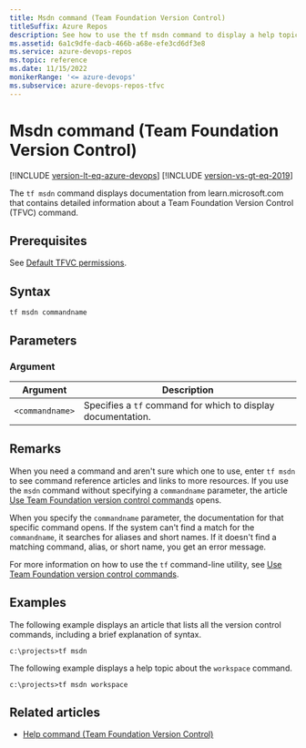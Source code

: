 ```yaml
---
title: Msdn command (Team Foundation Version Control)
titleSuffix: Azure Repos
description: See how to use the tf msdn command to display a help topic from learn.microsoft.com documentation.
ms.assetid: 6a1c9dfe-dacb-466b-a68e-efe3cd6df3e8
ms.service: azure-devops-repos
ms.topic: reference
ms.date: 11/15/2022
monikerRange: '<= azure-devops'
ms.subservice: azure-devops-repos-tfvc
---
```



# Msdn command  (Team Foundation Version Control)

[!INCLUDE [version-lt-eq-azure-devops](../../includes/version-lt-eq-azure-devops.md)]
[!INCLUDE [version-vs-gt-eq-2019](../../includes/version-vs-gt-eq-2019.md)]


The `tf msdn` command displays documentation from learn.microsoft.com that contains detailed information about a Team Foundation Version Control (TFVC) command.


## Prerequisites

See  [Default TFVC permissions](../../organizations/security/default-tfvc-permissions.md).

## Syntax

```
tf msdn commandname
```

## Parameters

### Argument

| **Argument** | **Description** |
|---|---|
| `<commandname>` | Specifies a `tf` command for which to display documentation. |

## Remarks

When you need a command and aren't sure which one to use, enter `tf msdn` to see command reference articles and links to more resources. If you use the `msdn` command without specifying a `commandname` parameter, the article [Use Team Foundation version control commands](https://learn.microsoft.com/previous-versions/visualstudio/visual-studio-2013/cc31bk2e(v=vs.120)) opens.

When you specify the `commandname` parameter, the documentation for that specific command opens. If the system can't find a match for the `commandname`, it searches for aliases and short names. If it doesn't find a matching command, alias, or short name, you get an error message.

For more information on how to use the `tf` command-line utility, see [Use Team Foundation version control commands](use-team-foundation-version-control-commands.md).

## Examples
The following example displays an article that lists all the version control commands, including a brief explanation of syntax.

```
c:\projects>tf msdn
```

The following example displays a help topic about the `workspace` command.

```
c:\projects>tf msdn workspace
```

## Related articles

- [Help command (Team Foundation Version Control)](help-command-team-foundation-version-control.md)
